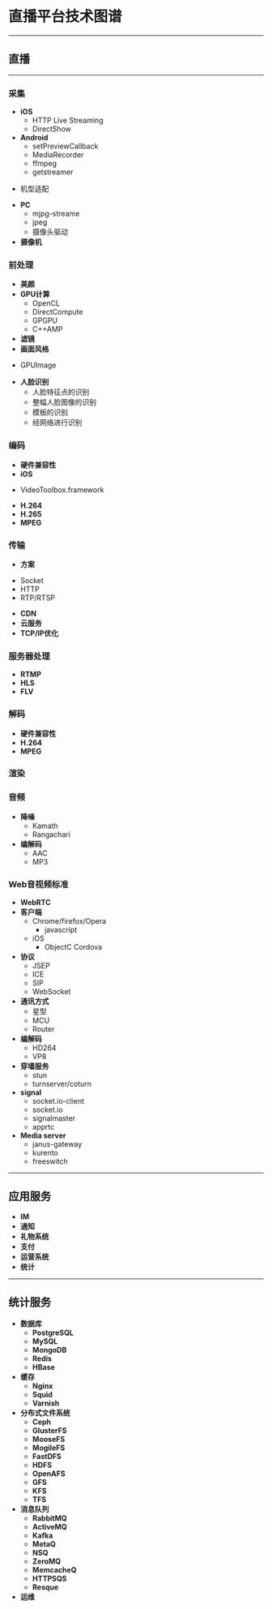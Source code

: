
# 直播平台技术图谱

----
## 直播

----
### 采集
- **iOS** 
  * HTTP Live Streaming
  * DirectShow
- **Android**
  * setPreviewCallback
  * MediaRecorder
  * ffmpeg
  * getstreamer
 * 机型适配
- **PC** 
  * mjpg-streame
  * jpeg
  * 摄像头驱动
- **摄像机**

### 前处理
 - **美颜**
 - **GPU计算**
     * OpenCL
     * DirectCompute
     * GPGPU
     * C++AMP
 - **滤镜**
 - **画面风格**
  * GPUImage
 - **人脸识别**
   * 人脸特征点的识别
   * 整幅人脸图像的识别
   * 模板的识别
   * 经网络进行识别

### 编码
 - **硬件兼容性**
 - **iOS**
  * VideoToolbox.framework
 - **H.264**
 - **H.265**
 - **MPEG**

### 传输
 - **方案**
  * Socket
  * HTTP
  * RTP/RTSP
 - **CDN**
 - **云服务**
 - **TCP/IP优化**

### 服务器处理
 - **RTMP**
 - **HLS**
 - **FLV**

### 解码
- **硬件兼容性**
- **H.264**
- **MPEG**

### 渲染

### 音频
- **降噪**
  * Kamath
  * Rangachari
- **编解码**
  * AAC
  * MP3

### Web音视频标准
 - **WebRTC**
 - **客户端**
    - Chrome/firefox/Opera
      - javascript
    - iOS
      - ObjectC Cordova
 - **协议**
   * JSEP
   * ICE
   * SIP
   * WebSocket
 - **通讯方式**
   * 星型
   * MCU
   * Router
 - **编解码**
    - HD264
    - VP8
 - **穿墙服务**
    - stun
    - turnserver/coturn
 - **signal**
    - socket.io-client
    - socket.io
    - signalmaster
    - apprtc
 - **Media server**
    - janus-gateway
    - kurento
    - freeswitch

----
## 应用服务
- **IM**
- **通知**
- **礼物系统**
- **支付**
- **运营系统**
- **统计**

----
## 统计服务
- **数据库**
  * **PostgreSQL**
  * **MySQL**
  * **MongoDB**
  * **Redis**
  * **HBase**
- **缓存**
  * **Nginx**
  * **Squid**
  * **Varnish**
- **分布式文件系统**
  * **Ceph**
  * **GlusterFS**
  * **MooseFS**
  * **MogileFS**
  * **FastDFS**
  * **HDFS**
  * **OpenAFS**
  * **GFS**
  * **KFS**
  * **TFS**
- **消息队列**
  * **RabbitMQ**
  * **ActiveMQ**
  * **Kafka**
  * **MetaQ**
  * **NSQ**
  * **ZeroMQ**
  * **MemcacheQ**
  * **HTTPSQS**
  * **Resque**
- **运维**
